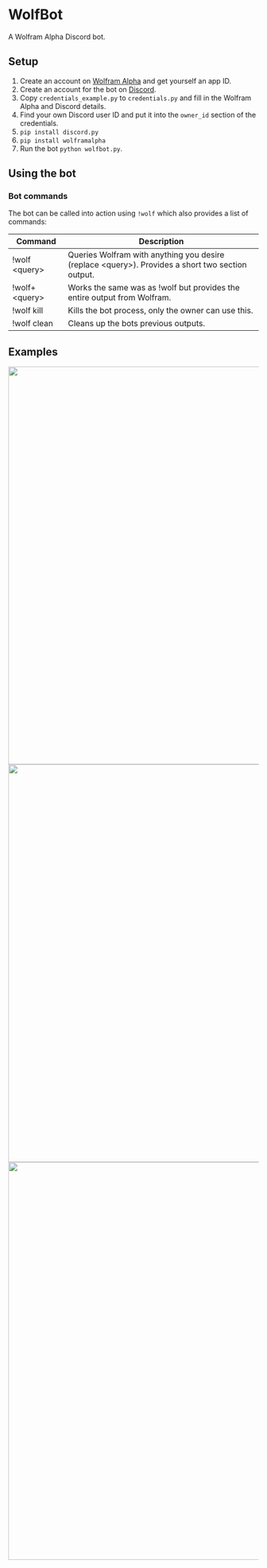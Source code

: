 # WolfBot
A Wolfram Alpha Discord bot.

## Setup
1. Create an account on [Wolfram Alpha](https://developer.wolframalpha.com/portal/apisignup.html) and get yourself an app ID.
2. Create an account for the bot on [Discord](discordapp.com).
3. Copy `credentials_example.py` to `credentials.py` and fill in the Wolfram Alpha and Discord details.
4. Find your own Discord user ID and put it into the `owner_id` section of the credentials.
5. `pip install discord.py`
6. `pip install wolframalpha`
7. Run the bot `python wolfbot.py`.

## Using the bot
### Bot commands
The bot can be called into action using `!wolf` which also provides a list of commands:

Command       | Description
------------- | -------------
!wolf \<query\> | Queries Wolfram with anything you desire (replace \<query\>). Provides a short two section output.
!wolf+ \<query\>| Works the same was as !wolf <query> but provides the entire output from Wolfram.
!wolf kill    | Kills the bot process, only the owner can use this.
!wolf clean   | Cleans up the bots previous outputs.

## Examples

<img src="https://zippy.gfycat.com/DimpledDependentEagle.gif" width="800">
<img src="https://zippy.gfycat.com/FreeWaryBittern.gif" width="800">
<img src="https://zippy.gfycat.com/SophisticatedPerkyElkhound.gif" width="800">

